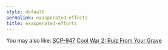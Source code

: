 ```yaml
---
style: default
permalink: exasperated-efforts
title: exasperated-efforts
---
```

You may also like:
[SCP-947](http://scp-wiki.net/scp-947)
[Cool War 2: Ruiz From Your Grave](http://scp-wiki.net/cool-war-2-hub)
